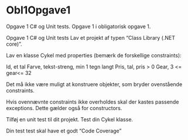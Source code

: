 # Obl1Opgave1
Opgave 1 C# og Unit tests. Opgave 1 i obligatorisk opgave 1.   

Opgave 1 C# og Unit tests
Lav et projekt af typen “Class Library (.NET core)”.


Lav en klasse Cykel med properties (bemærk de forskellige constraints):

Id, et tal
Farve, tekst-streng, min 1 tegn langt
Pris, tal, pris > 0
Gear, 3 <= gear<= 32

Det må ikke være muligt at konstruere objekter, som bryder ovenstående constraints.

Hvis ovennævnte constraints ikke overholdes skal der kastes passende exceptions. Dette gælder også for constructors.


Tilføj en unit test til dit projekt. Test din Cykel klasse.

Din test test skal have et godt “Code Coverage”

